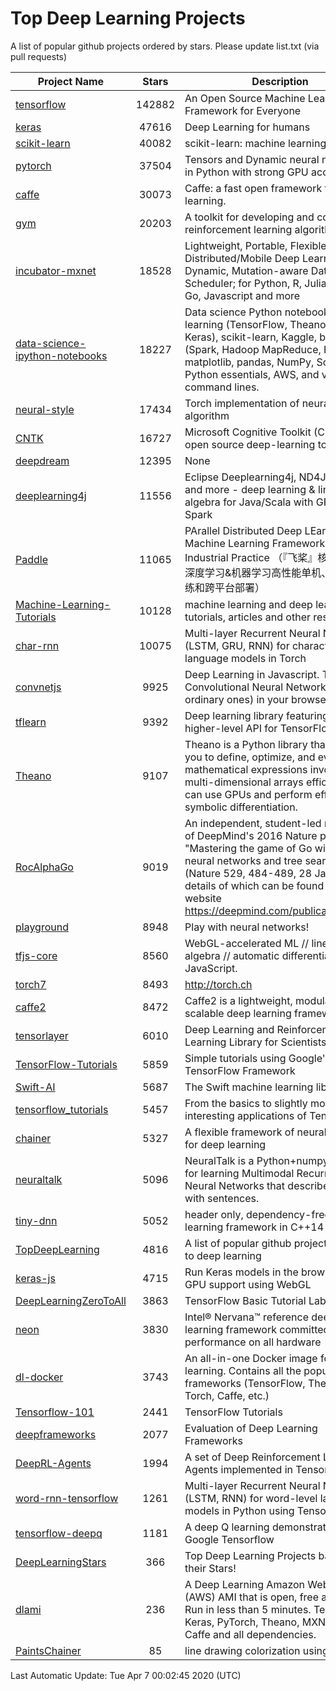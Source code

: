 # Top Deep Learning Projects
A list of popular github projects ordered by stars.
Please update list.txt (via pull requests)

|Project Name| Stars | Description |
| ---------- |:-----:| ----------- |
| [tensorflow](https://github.com/tensorflow/tensorflow) | 142882 | An Open Source Machine Learning Framework for Everyone |
| [keras](https://github.com/keras-team/keras) | 47616 | Deep Learning for humans |
| [scikit-learn](https://github.com/scikit-learn/scikit-learn) | 40082 | scikit-learn: machine learning in Python |
| [pytorch](https://github.com/pytorch/pytorch) | 37504 | Tensors and Dynamic neural networks in Python with strong GPU acceleration |
| [caffe](https://github.com/BVLC/caffe) | 30073 | Caffe: a fast open framework for deep learning. |
| [gym](https://github.com/openai/gym) | 20203 | A toolkit for developing and comparing reinforcement learning algorithms. |
| [incubator-mxnet](https://github.com/apache/incubator-mxnet) | 18528 | Lightweight, Portable, Flexible Distributed/Mobile Deep Learning with Dynamic, Mutation-aware Dataflow Dep Scheduler; for Python, R, Julia, Scala, Go, Javascript and more |
| [data-science-ipython-notebooks](https://github.com/donnemartin/data-science-ipython-notebooks) | 18227 | Data science Python notebooks: Deep learning (TensorFlow, Theano, Caffe, Keras), scikit-learn, Kaggle, big data (Spark, Hadoop MapReduce, HDFS), matplotlib, pandas, NumPy, SciPy, Python essentials, AWS, and various command lines. |
| [neural-style](https://github.com/jcjohnson/neural-style) | 17434 | Torch implementation of neural style algorithm |
| [CNTK](https://github.com/microsoft/CNTK) | 16727 | Microsoft Cognitive Toolkit (CNTK), an open source deep-learning toolkit |
| [deepdream](https://github.com/google/deepdream) | 12395 | None |
| [deeplearning4j](https://github.com/eclipse/deeplearning4j) | 11556 | Eclipse Deeplearning4j, ND4J, DataVec and more - deep learning & linear algebra for Java/Scala with GPUs + Spark |
| [Paddle](https://github.com/PaddlePaddle/Paddle) | 11065 | PArallel Distributed Deep LEarning: Machine Learning Framework from Industrial Practice （『飞桨』核心框架，深度学习&机器学习高性能单机、分布式训练和跨平台部署） |
| [Machine-Learning-Tutorials](https://github.com/ujjwalkarn/Machine-Learning-Tutorials) | 10128 | machine learning and deep learning tutorials, articles and other resources  |
| [char-rnn](https://github.com/karpathy/char-rnn) | 10075 | Multi-layer Recurrent Neural Networks (LSTM, GRU, RNN) for character-level language models in Torch |
| [convnetjs](https://github.com/karpathy/convnetjs) | 9925 | Deep Learning in Javascript. Train Convolutional Neural Networks (or ordinary ones) in your browser. |
| [tflearn](https://github.com/tflearn/tflearn) | 9392 | Deep learning library featuring a higher-level API for TensorFlow. |
| [Theano](https://github.com/Theano/Theano) | 9107 | Theano is a Python library that allows you to define, optimize, and evaluate mathematical expressions involving multi-dimensional arrays efficiently. It can use GPUs and perform efficient symbolic differentiation. |
| [RocAlphaGo](https://github.com/Rochester-NRT/RocAlphaGo) | 9019 | An independent, student-led replication of DeepMind's 2016 Nature publication, "Mastering the game of Go with deep neural networks and tree search" (Nature 529, 484-489, 28 Jan 2016), details of which can be found on their website https://deepmind.com/publications.html. |
| [playground](https://github.com/tensorflow/playground) | 8948 | Play with neural networks! |
| [tfjs-core](https://github.com/tensorflow/tfjs-core) | 8560 | WebGL-accelerated ML // linear algebra // automatic differentiation for JavaScript. |
| [torch7](https://github.com/torch/torch7) | 8493 | http://torch.ch |
| [caffe2](https://github.com/facebookarchive/caffe2) | 8472 | Caffe2 is a lightweight, modular, and scalable deep learning framework. |
| [tensorlayer](https://github.com/tensorlayer/tensorlayer) | 6010 | Deep Learning and Reinforcement Learning Library for Scientists 🔥 |
| [TensorFlow-Tutorials](https://github.com/nlintz/TensorFlow-Tutorials) | 5859 | Simple tutorials using Google's TensorFlow Framework |
| [Swift-AI](https://github.com/Swift-AI/Swift-AI) | 5687 | The Swift machine learning library. |
| [tensorflow_tutorials](https://github.com/pkmital/tensorflow_tutorials) | 5457 | From the basics to slightly more interesting applications of Tensorflow |
| [chainer](https://github.com/chainer/chainer) | 5327 | A flexible framework of neural networks for deep learning |
| [neuraltalk](https://github.com/karpathy/neuraltalk) | 5096 | NeuralTalk is a Python+numpy project for learning Multimodal Recurrent Neural Networks that describe images with sentences. |
| [tiny-dnn](https://github.com/tiny-dnn/tiny-dnn) | 5052 | header only, dependency-free deep learning framework in C++14 |
| [TopDeepLearning](https://github.com/aymericdamien/TopDeepLearning) | 4816 | A list of popular github projects related to deep learning |
| [keras-js](https://github.com/transcranial/keras-js) | 4715 | Run Keras models in the browser, with GPU support using WebGL |
| [DeepLearningZeroToAll](https://github.com/hunkim/DeepLearningZeroToAll) | 3863 | TensorFlow Basic Tutorial Labs |
| [neon](https://github.com/NervanaSystems/neon) | 3830 | Intel® Nervana™ reference deep learning framework committed to best performance on all hardware |
| [dl-docker](https://github.com/floydhub/dl-docker) | 3743 | An all-in-one Docker image for deep learning. Contains all the popular DL frameworks (TensorFlow, Theano, Torch, Caffe, etc.) |
| [Tensorflow-101](https://github.com/sjchoi86/Tensorflow-101) | 2441 | TensorFlow Tutorials |
| [deepframeworks](https://github.com/zer0n/deepframeworks) | 2077 | Evaluation of Deep Learning Frameworks |
| [DeepRL-Agents](https://github.com/awjuliani/DeepRL-Agents) | 1994 | A set of Deep Reinforcement Learning Agents implemented in Tensorflow. |
| [word-rnn-tensorflow](https://github.com/hunkim/word-rnn-tensorflow) | 1261 | Multi-layer Recurrent Neural Networks (LSTM, RNN) for word-level language models in Python using TensorFlow. |
| [tensorflow-deepq](https://github.com/siemanko/tensorflow-deepq) | 1181 | A deep Q learning demonstration using Google Tensorflow |
| [DeepLearningStars](https://github.com/hunkim/DeepLearningStars) | 366 | Top Deep Learning Projects based on their Stars! |
| [dlami](https://github.com/ritchieng/dlami) | 236 | A Deep Learning Amazon Web Service (AWS) AMI that is open, free and works. Run in less than 5 minutes. TensorFlow, Keras, PyTorch, Theano, MXNet, CNTK, Caffe and all dependencies. |
| [PaintsChainer](https://github.com/taizan/PaintsChainer) | 85 | line drawing colorization using chainer |

Last Automatic Update: Tue Apr  7 00:02:45 2020 (UTC)
